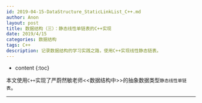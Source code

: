 ```yaml
---
id: 2019-04-15-DataStructure_StaticLinkList_C++.md
author: Anon
layout: post
title: 数据结构（三）：静态线性单链表的C++实现
date: 2019/4/15
categories: 数据结构
tags: C++
description: 记录数据结构的学习实践之路，使用C++实现线性静态链表。
---
```



* content
{:toc}


本文使用`C++`实现了严蔚然敏老师<<数据结构中>>的抽象数据类型`静态线性单链表`。

___


<script src="https://gist.github.com/eMous/dfe67c1499512f9efc45350ea4ff797d.js"></script>
